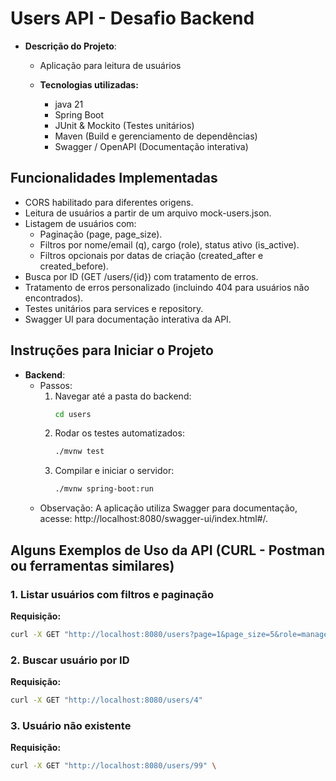 # Users API - Desafio Backend 

- **Descrição do Projeto**:
    - Aplicação para leitura de usuários
      
  - **Tecnologias utilizadas:**
    - java 21
    - Spring Boot
    - JUnit  & Mockito (Testes unitários)
    - Maven (Build e gerenciamento de dependências)
    - Swagger / OpenAPI (Documentação interativa)

          
## Funcionalidades Implementadas
- CORS habilitado para diferentes origens.
- Leitura de usuários a partir de um arquivo mock-users.json.
- Listagem de usuários com:
  - Paginação (page, page_size).
  - Filtros por nome/email (q), cargo (role), status ativo (is_active).
  - Filtros opcionais por datas de criação (created_after e created_before).
- Busca por ID (GET /users/{id}) com tratamento de erros.
- Tratamento de erros personalizado (incluindo 404 para usuários não encontrados).
- Testes unitários para services e repository.
- Swagger UI para documentação interativa da API.

## Instruções para Iniciar o Projeto

- **Backend**:
    - Passos:
        1. Navegar até a pasta do backend:
            ```bash
            cd users
            ```
        2. Rodar os testes automatizados:
            ```bash
            ./mvnw test
            ```
        3. Compilar e iniciar o servidor:
            ```bash
            ./mvnw spring-boot:run
            ```
    - Observação: A aplicação utiliza Swagger para documentação, acesse: http://localhost:8080/swagger-ui/index.html#/.

## Alguns Exemplos de Uso da API (CURL - Postman ou ferramentas similares)

  ### **1. Listar usuários com filtros e paginação**

**Requisição:**

```bash
curl -X GET "http://localhost:8080/users?page=1&page_size=5&role=manager&is_active=true&q=Felipe" 
```

### **2.  Buscar usuário por ID**

**Requisição:**

```bash
curl -X GET "http://localhost:8080/users/4"
```

### **3.  Usuário não existente**

**Requisição:**

```bash
curl -X GET "http://localhost:8080/users/99" \
```

  

